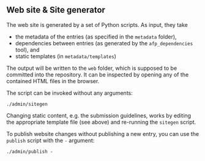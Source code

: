 Web site & Site generator
-------------------------

The web site is generated by a set of Python scripts. As input, they take

-   the metadata of the entries (as specified in the `metadata` folder),
-   dependencies between entries (as generated by the `afp_dependencies` tool),
    and
-   static templates (in `metadata/templates`)

The output will be written to the `web` folder, which is supposed to be
committed into the repository. It can be inspected by opening any of the
contained HTML files in the browser.

The script can be invoked without any arguments:

    ./admin/sitegen

Changing static content, e.g. the submission guidelines, works by editing the
appropriate template file (see above) and re-running the `sitegen` script.

To publish website changes without publishing a new entry, you can use the
`publish` script with the `-` argument:

    ./admin/publish -
